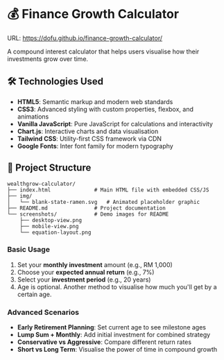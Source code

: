 # 💰 Finance Growth Calculator

URL: https://dofu.github.io/finance-growth-calculator/

A compound interest calculator that helps users visualise how their investments grow over time. 

## 🛠️ Technologies Used

- **HTML5**: Semantic markup and modern web standards
- **CSS3**: Advanced styling with custom properties, flexbox, and animations
- **Vanilla JavaScript**: Pure JavaScript for calculations and interactivity
- **Chart.js**: Interactive charts and data visualisation
- **Tailwind CSS**: Utility-first CSS framework via CDN
- **Google Fonts**: Inter font family for modern typography

## 📁 Project Structure

```
wealthgrow-calculator/
├── index.html              # Main HTML file with embedded CSS/JS
├── img/
│   └── blank-state-ramen.svg   # Animated placeholder graphic
├── README.md               # Project documentation
└── screenshots/            # Demo images for README
    ├── desktop-view.png
    ├── mobile-view.png
    └── equation-layout.png
```

### Basic Usage
1. Set your **monthly investment** amount (e.g., RM 1,000)
2. Choose your **expected annual return** (e.g., 7%)
3. Select your **investment period** (e.g., 20 years)
4. Age is optional. Another method to visualise how much you'll get by a certain age. 

### Advanced Scenarios
- **Early Retirement Planning**: Set current age to see milestone ages
- **Lump Sum + Monthly**: Add initial investment for combined strategy
- **Conservative vs Aggressive**: Compare different return rates
- **Short vs Long Term**: Visualise the power of time in compound growth

